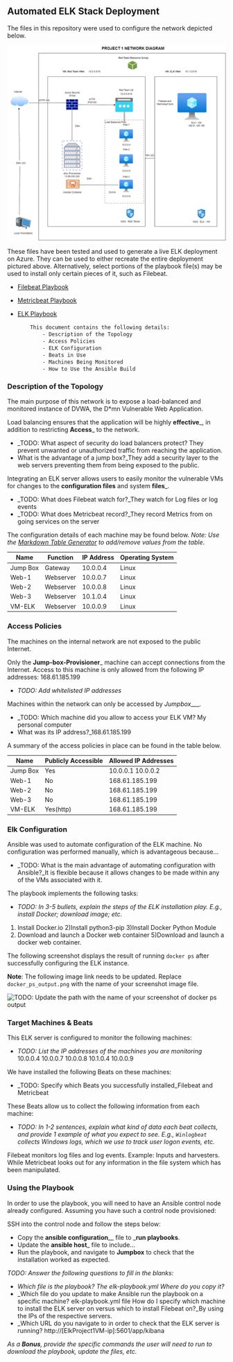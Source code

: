 ## Automated ELK Stack Deployment

The files in this repository were used to configure the network depicted below.
  
![](https://github.com/kkutten/Project1/blob/main/Diagram/PROJECT%201%20NETWORK%20DIAGRAM.png)

These files have been tested and used to generate a live ELK deployment on Azure. They can be used to either recreate the entire deployment pictured above. Alternatively, select portions of the playbook file(s) may be used to install only certain pieces of it, such as Filebeat.

  - [Filebeat Playbook](https://github.com/kkutten/Project1/blob/main/Ansible/Filebeat_Install-Playbook.yml)
  - [Metricbeat Playbook](https://github.com/kkutten/Project1/blob/main/Ansible/Metricbeat_Install-Playbook.yml)
  - [ELK Playbook](https://github.com/kkutten/Project1/blob/main/Ansible/Elk-Playbook.yml)

			This document contains the following details:
 				- Description of the Topology
				- Access Policies
				- ELK Configuration
  				- Beats in Use
  				- Machines Being Monitored
				- How to Use the Ansible Build

### Description of the Topology

The main purpose of this network is to expose a load-balanced and monitored instance of DVWA, the D*mn Vulnerable Web Application.

Load balancing ensures that the application will be highly __effective___, in addition to restricting __Access___ to the network.
- _TODO: What aspect of security do load balancers protect? They prevent unwanted or unauthorized traffic from reaching the application.
- What is the advantage of a jump box?_They add a security layer to the web servers preventing them from being exposed to the public.


Integrating an ELK server allows users to easily monitor the vulnerable VMs for changes to the __configuration files__ and system __files___.
- _TODO: What does Filebeat watch for?_They watch for Log files or log events
- _TODO: What does Metricbeat record?_They record Metrics from on going services on the server

The configuration details of each machine may be found below.
_Note: Use the [Markdown Table Generator](http://www.tablesgenerator.com/markdown_tables) to add/remove values from the table_.

| Name     | Function | IP Address | Operating System |
|----------|----------|------------|------------------|
| Jump Box | Gateway  | 10.0.0.4   | Linux            |
| Web-1    | Webserver| 10.0.0.7   | Linux            |
| Web-2    | Webserver| 10.0.0.8   | Linux            |
| Web-3    | Webserver| 10.1.0.4   | Linux            |
| VM-ELK   | Webserver| 10.0.0.9   | Linux            |

### Access Policies

The machines on the internal network are not exposed to the public Internet. 

Only the __Jump-box-Provisioner___ machine can accept connections from the Internet. Access to this machine is only allowed from the following IP addresses: 168.61.185.199
- _TODO: Add whitelisted IP addresses_

Machines within the network can only be accessed by _Jumpbox____.
- _TODO: Which machine did you allow to access your ELK VM?  My personal computer
- What was its IP address?_168.61.185.199

A summary of the access policies in place can be found in the table below.

| Name     | Publicly Accessible | Allowed IP Addresses |
|----------|---------------------|----------------------|
| Jump Box | Yes                 | 10.0.0.1 10.0.0.2    |
| Web-1    | No                  | 168.61.185.199       |
| Web-2    | No                  | 168.61.185.199       |
| Web-3	   | No		         | 168.61.185.199       |
| VM-ELK   | Yes(http)           | 168.61.185.199       |

### Elk Configuration

Ansible was used to automate configuration of the ELK machine. No configuration was performed manually, which is advantageous because...
- _TODO: What is the main advantage of automating configuration with Ansible?_It is flexible because it allows changes to be made within any of the VMs associated with it.

The playbook implements the following tasks:
- _TODO: In 3-5 bullets, explain the steps of the ELK installation play. E.g., install Docker; download image; etc._
1) Install Docker.io 2)Install python3-pip 3)Install Docker Python Module
4) Download and launch a Docker web container 5)Download and launch a docker web container.

The following screenshot displays the result of running `docker ps` after successfully configuring the ELK instance.

**Note**: The following image link needs to be updated. Replace `docker_ps_output.png` with the name of your screenshot image file.  


![TODO: Update the path with the name of your screenshot of docker ps output](Images/docker_ps_output.png)

### Target Machines & Beats
This ELK server is configured to monitor the following machines:
- _TODO: List the IP addresses of the machines you are monitoring_
10.0.0.4 	10.0.0.7 	10.0.0.8 	10.1.0.4 	10.0.0.9 

We have installed the following Beats on these machines:
- _TODO: Specify which Beats you successfully installed_Filebeat and Metricbeat

These Beats allow us to collect the following information from each machine:
- _TODO: In 1-2 sentences, explain what kind of data each beat collects, and provide 1 example of what you expect to see. E.g., `Winlogbeat` collects Windows logs, which we use to track user logon events, etc._

Filebeat monitors log files and log events. Example: Inputs and harvesters. While Metricbeat looks out for any information in the file system which has been manipulated.

### Using the Playbook
In order to use the playbook, you will need to have an Ansible control node already configured. Assuming you have such a control node provisioned: 

SSH into the control node and follow the steps below:
- Copy the __ansible configuration____ file to ___run playbooks__.
- Update the __ansible host___ file to include...
- Run the playbook, and navigate to __Jumpbox__ to check that the installation worked as expected.

_TODO: Answer the following questions to fill in the blanks:_
- _Which file is the playbook? The elk-playbook.yml Where do you copy it?_
- _Which file do you update to make Ansible run the playbook on a specific machine? elk-playbook.yml file
How do I specify which machine to install the ELK server on versus which to install Filebeat on?_By using the IPs of the respective servers.
- _Which URL do you navigate to in order to check that the ELK server is running? http://[ElkProject1VM-ip]:5601/app/kibana

_As a **Bonus**, provide the specific commands the user will need to run to download the playbook, update the files, etc._

